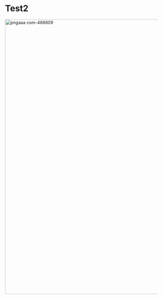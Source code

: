 # Test2

<img width="1587" height="907" alt="pngaaa com-466809" src="https://github.com/user-attachments/assets/933e35d3-5812-4ce7-8af1-38c2cdbda115" />
